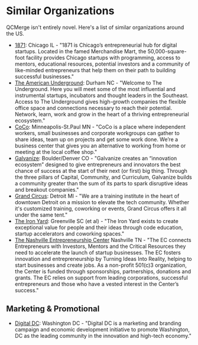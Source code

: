 Similar Organizations
===

QCMerge isn't entirely novel. Here's a list of similar organizations around the US.

* [1871](http://www.1871.com/): Chicago IL - "1871 is Chicago’s entrepreneurial hub for digital startups. Located in the famed Merchandise Mart, the 50,000-square-foot facility provides Chicago startups with programming, access to mentors, educational resources, potential investors and a community of like-minded entrepreneurs that help them on their path to building successful businesses."
* [The American Underground](http://www.americanunderground.com/): Durham NC - "Welcome to The Underground. Here you will meet some of the most influential and instrumental startups, incubators and thought leaders in the Southeast. Access to The Underground gives high-growth companies the flexible office space and connections necessary to reach their potential. Network, learn, work and grow in the heart of a thriving entrepreneurial ecosystem."
* [CoCo](http://cocomsp.com/): Minneapolis-St.Paul MN - "CoCo is a place where independent workers, small businesses and corporate workgroups can gather to share ideas, team up on projects and get some work done. We’re a business center that gives you an alternative to working from home or meeting at the local coffee shop."
* [Galvanize](http://galvanize.it/): Boulder/Denver CO - "Galvanize creates an “innovation ecosystem” designed to give entrepreneurs and innovators the best chance of success at the start of their next (or first) big thing. Through the three pillars of Capital, Community, and Curriculum, Galvanize builds a community greater than the sum of its parts to spark disruptive ideas and breakout companies."
* [Grand Circus](http://www.grandcircus.co/): Detroit MI - "We are a training institute in the heart of downtown Detroit on a mission to elevate the tech community. Whether it's customized training, coworking or events, Grand Circus offers it all under the same tent."
* [The Iron Yard](http://theironyard.com/): Greenville SC (et al) - "The Iron Yard exists to create exceptional value for people and their ideas through code education, startup accelerators and coworking spaces."
* [The Nashville Entrepreneurship Center](http://www.ec.co/) Nashville TN - "The EC connects Entrepreneurs with Investors, Mentors and the Critical Resources they need to accelerate the launch of startup businesses. The EC fosters innovation and entrepreneurship by Turning Ideas Into Reality, helping to start businesses and create jobs. As a non-profit 501(c)3 organization, the Center is funded through sponsorships, partnerships, donations and grants. The EC relies on support from leading corporations, successful entrepreneurs and those who have a vested interest in the Center’s success."

Marketing & Promotional
---
* [Digital DC](http://digitaldc.co/): Washington DC - "Digital DC is a marketing and branding campaign and economic development initiative to promote Washington, DC as the leading community in the innovation and high-tech economy."
